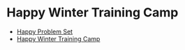 # Happy Winter Training Camp

- [Happy Problem Set](https://hackmd.io/@redleaf23477/H194RJ-pY)
- [Happy Winter Training Camp](https://hackmd.io/@redleaf23477/rJtqDjRAt)
